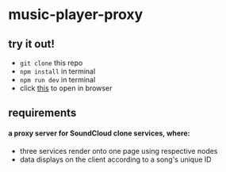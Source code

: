 # music-player-proxy

## try it out!

- `git clone` this repo
- `npm install` in terminal
- `npm run dev` in terminal
- click [this](http://localhost:3000/) to open in browser

## requirements

#### a proxy server for SoundCloud clone services, where:

- three services render onto one page using respective nodes
- data displays on the client according to a song's unique ID
